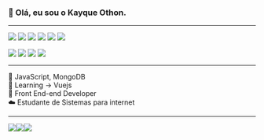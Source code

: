 <h3>👋 Olá, eu sou o Kayque Othon.</h3>
<hr>

<a><img src="https://img.shields.io/badge/-python-FFC300?logo=python&logoColor=white&style=for-the-badge">
<img src="https://img.shields.io/badge/JavaScript-F7DF1E?style=for-the-badge&logo=javascript&logoColor=black">
<img src="https://img.shields.io/badge/-html5-CD5C5C?logo=html5&logoColor=white&style=for-the-badge">
<img src="https://img.shields.io/badge/Bootstrap-563D7C?style=for-the-badge&logo=bootstrap&logoColor=white">
<img src="https://img.shields.io/badge/Vue.js-35495E?style=for-the-badge&logo=vue.js&logoColor=4FC08D">
<img src="https://img.shields.io/badge/-css3-7B68EE?logo=css3&logoColor=white&style=for-the-badge">
</a>

<a><img src="https://img.shields.io/badge/GIT-E44C30?style=for-the-badge&logo=git&logoColor=white">
<img src="https://img.shields.io/badge/powershell-5391FE?style=for-the-badge&logo=powershell&logoColor=white">
<img src="https://img.shields.io/badge/Eclipse-2C2255?style=for-the-badge&logo=eclipse&logoColor=white">
<img src="https://img.shields.io/badge/MongoDB-4EA94B?style=for-the-badge&logo=mongodb&logoColor=white">
<!--<img src="https://img.shields.io/badge/PostgreSQL-316192?style=for-the-badge&logo=postgresql&logoColor=white">--></a>

<hr>

📜 JavaScript, MongoDB <br>
📖 Learning -> Vuejs <br>
👾 Front End-end Developer <br>
☁️ Estudante de Sistemas para internet <br>

<hr>


<a href="https://www.instagram.com/devothon"><img src="https://img.shields.io/badge/Instagram-E4405F?style=for-the-badge&logo=instagram&logoColor=white"></a><a href="https://www.linkedin.com/in/kayque-othon/"><img src="https://img.shields.io/badge/LinkedIn-0077B5?style=for-the-badge&logo=linkedin&logoColor=white"></a><a href="https://mail.google.com/mail/u/2/#inbox?compose=GTvVlcSBmWzBgkKXNZGZlJvJrXwxDpGpxsVNpZPXrSPTPfFZvrZpJPpJTwctqbXPKjDBWwQwmwnnC"><img src="https://img.shields.io/badge/Gmail-D14836?style=for-the-badge&logo=gmail&logoColor=white"></a>

